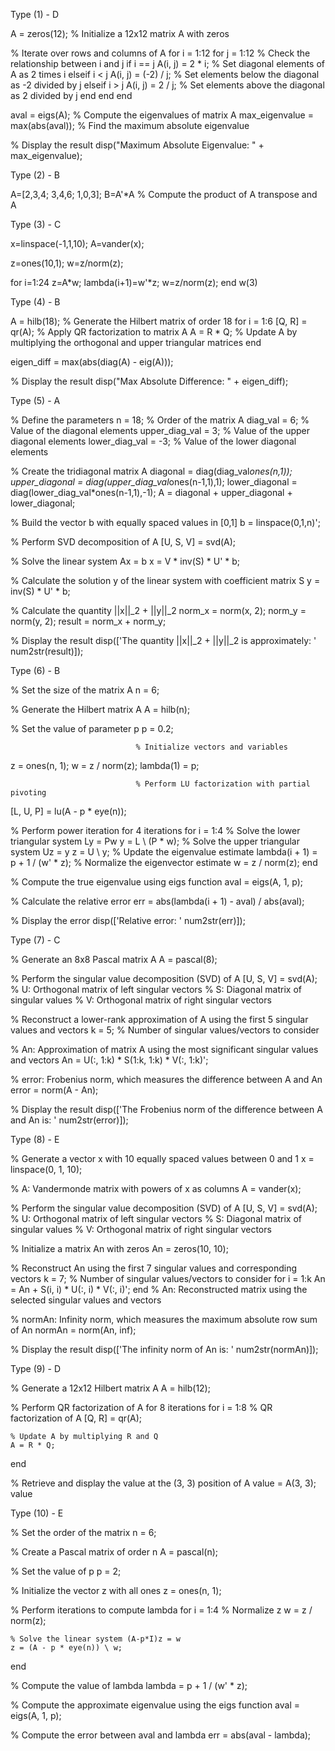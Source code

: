 Type (1) - D

A = zeros(12);  % Initialize a 12x12 matrix A with zeros

% Iterate over rows and columns of A
for i = 1:12
    for j = 1:12
        % Check the relationship between i and j
        if i == j
            A(i, j) = 2 * i;  				% Set diagonal elements of A as 2 times i
        elseif i < j
            A(i, j) = (-2) / j;  				% Set elements below the diagonal as -2 divided by j
        elseif i > j
            A(i, j) = 2 / j;  				% Set elements above the diagonal as 2 divided by j
        end
    end
end

aval = eigs(A); 		 			% Compute the eigenvalues of matrix A
max_eigenvalue = max(abs(aval));  	% Find the maximum absolute eigenvalue

% Display the result
disp("Maximum Absolute Eigenvalue: " + max_eigenvalue);




Type (2) - B

A=[2,3,4; 3,4,6; 1,0,3];
B=A'*A					% Compute the product of A transpose and A


Type (3) - C

x=linspace(-1,1,10);
A=vander(x);

z=ones(10,1);
w=z/norm(z);

for i=1:24
    z=A*w;
    lambda(i+1)=w'*z;
    w=z/norm(z);
end
w(3)



Type (4) - B


A = hilb(18);          						% Generate the Hilbert matrix of order 18
for i = 1:6
    [Q, R] = qr(A);   						% Apply QR factorization to matrix A
     A = R * Q;         						% Update A by multiplying the orthogonal and upper triangular matrices
end

eigen_diff = max(abs(diag(A) - eig(A))); 	

% Display the result
disp("Max Absolute Difference: " + eigen_diff);




Type (5) - A

% Define the parameters
n = 18;             		% Order of the matrix A
diag_val = 6;       		% Value of the diagonal elements
upper_diag_val = 3; 	% Value of the upper diagonal elements
lower_diag_val = -3;	% Value of the lower diagonal elements

% Create the tridiagonal matrix A
diagonal = diag(diag_val*ones(n,1));
upper_diagonal = diag(upper_diag_val*ones(n-1,1),1);
lower_diagonal = diag(lower_diag_val*ones(n-1,1),-1);
A = diagonal + upper_diagonal + lower_diagonal;

% Build the vector b with equally spaced values in [0,1]
b = linspace(0,1,n)';

% Perform SVD decomposition of A
[U, S, V] = svd(A);

% Solve the linear system Ax = b
x = V * inv(S) * U' * b;

% Calculate the solution y of the linear system with coefficient matrix S
y = inv(S) * U' * b;

% Calculate the quantity ||x||_2 + ||y||_2
norm_x = norm(x, 2);
norm_y = norm(y, 2);
result = norm_x + norm_y;

% Display the result
disp(['The quantity ||x||_2 + ||y||_2 is approximately: ' num2str(result)]);



Type (6) - B

% Set the size of the matrix A
n = 6;

% Generate the Hilbert matrix A
A = hilb(n);

% Set the value of parameter p
p = 0.2;

								% Initialize vectors and variables
z = ones(n, 1);
w = z / norm(z);
lambda(1) = p;

								% Perform LU factorization with partial pivoting
[L, U, P] = lu(A - p * eye(n));

% Perform power iteration for 4 iterations
for i = 1:4
    									% Solve the lower triangular system Ly = Pw
    y = L \ (P * w);
    								% Solve the upper triangular system Uz = y
    z = U \ y;
    									% Update the eigenvalue estimate
    lambda(i + 1) = p + 1 / (w' * z);
    							% Normalize the eigenvector estimate
    w = z / norm(z);
end

% Compute the true eigenvalue using eigs function
aval = eigs(A, 1, p);

% Calculate the relative error
err = abs(lambda(i + 1) - aval) / abs(aval);

% Display the error
disp(['Relative error: ' num2str(err)]);


Type (7) - C

% Generate an 8x8 Pascal matrix A
A = pascal(8);

% Perform the singular value decomposition (SVD) of A
[U, S, V] = svd(A);
				% U: Orthogonal matrix of left singular vectors
				% S: Diagonal matrix of singular values
				% V: Orthogonal matrix of right singular vectors

% Reconstruct a lower-rank approximation of A using the first 5 singular values and vectors
k = 5; 							% Number of singular values/vectors to consider

% An: Approximation of matrix A using the most significant singular values and vectors
An = U(:, 1:k) * S(1:k, 1:k) * V(:, 1:k)';

% error: Frobenius norm, which measures the difference between A and An
error = norm(A - An);

% Display the result
disp(['The Frobenius norm of the difference between A and An is: ' num2str(error)]);




Type (8) - E

% Generate a vector x with 10 equally spaced values between 0 and 1
x = linspace(0, 1, 10);

% A: Vandermonde matrix with powers of x as columns
A = vander(x);

% Perform the singular value decomposition (SVD) of A
[U, S, V] = svd(A);
				% U: Orthogonal matrix of left singular vectors
				% S: Diagonal matrix of singular values
				% V: Orthogonal matrix of right singular vectors

% Initialize a matrix An with zeros
An = zeros(10, 10);

% Reconstruct An using the first 7 singular values and corresponding vectors
k = 7; 					  % Number of singular values/vectors to consider
for i = 1:k
    An = An + S(i, i) * U(:, i) * V(:, i)';
end
% An: Reconstructed matrix using the selected singular values and vectors

% normAn: Infinity norm, which measures the maximum absolute row sum of An
normAn = norm(An, inf);

% Display the result
disp(['The infinity norm of An is: ' num2str(normAn)]);


Type (9) - D

% Generate a 12x12 Hilbert matrix A
A = hilb(12);

% Perform QR factorization of A for 8 iterations
for i = 1:8
    % QR factorization of A
    [Q, R] = qr(A);
    
    % Update A by multiplying R and Q
    A = R * Q;
end

% Retrieve and display the value at the (3, 3) position of A
value = A(3, 3);
value
 


Type (10) - E

% Set the order of the matrix
n = 6;

% Create a Pascal matrix of order n
A = pascal(n);

% Set the value of p
p = 2;

% Initialize the vector z with all ones
z = ones(n, 1);

% Perform iterations to compute lambda
for i = 1:4
    % Normalize z
    w = z / norm(z);
    
    % Solve the linear system (A-p*I)z = w
    z = (A - p * eye(n)) \ w;
end

% Compute the value of lambda
lambda = p + 1 / (w' * z);

% Compute the approximate eigenvalue using the eigs function
aval = eigs(A, 1, p);

% Compute the error between aval and lambda
err = abs(aval - lambda);
